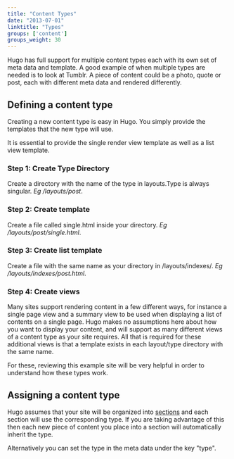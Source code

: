 ```yaml
---
title: "Content Types"
date: "2013-07-01"
linktitle: "Types"
groups: ['content']
groups_weight: 30
---
```


Hugo has full support for multiple content types each with its own set
of meta data and template. A good example of when multiple types are
needed is to look at Tumblr. A piece of content could be a photo, quote
or post, each with different meta data and rendered differently.


## Defining a content type

Creating a new content type is easy in Hugo. You simply provide the
templates that the new type will use.

It is essential to provide the single render view template as well as a
list view template.

### Step 1: Create Type Directory
Create a directory with the name of the type in layouts.Type is always singular.  *Eg /layouts/post*.

### Step 2: Create template
Create a file called single.html inside your directory. *Eg /layouts/post/single.html*.

### Step 3: Create list template
Create a file with the same name as your directory in /layouts/indexes/. *Eg /layouts/indexes/post.html*.

### Step 4: Create views
Many sites support rendering content in a few different ways, for
instance a single page view and a summary view to be used when displaying a list
of contents on a single page. Hugo makes no assumptions here about how you want
to display your content, and will support as many different views of a content
type as your site requires. All that is required for these additional views is
that a template exists in each layout/type directory with the same name.

For these, reviewing this example site will be very helpful in order to understand how these types work.

## Assigning a content type

Hugo assumes that your site will be organized into [sections](/content/sections)
and each section will use the corresponding type. If you are taking advantage of
this then each new piece of content you place into a section will automatically
inherit the type.

Alternatively you can set the type in the meta data under the key "type".



